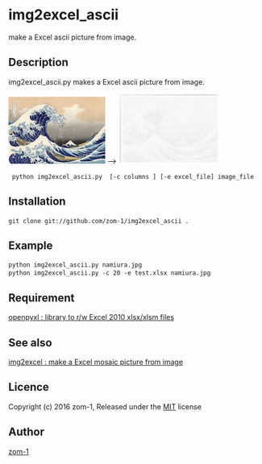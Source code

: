 img2excel_ascii
====
make a Excel ascii picture from image.

## Description
img2excel_ascii.py makes a Excel ascii picture from image.

![Original](namiura_small.jpg)
-->
![Excel File](namiura_ascii_small.jpg)

```
 python img2excel_ascii.py  [-c columns ] [-e excel_file] image_file
```

## Installation
```
git clone git://github.com/zom-1/img2excel_ascii .
```

## Example
```
python img2excel_ascii.py namiura.jpg
python img2excel_ascii.py -c 20 -e test.xlsx namiura.jpg
```

## Requirement
[openpyxl : library to r/w Excel 2010 xlsx/xlsm files](https://openpyxl.readthedocs.org/)

## See also
[img2excel : make a Excel mosaic picture from image](https://github.com/zom-1/img2excel)

## Licence
Copyright (c) 2016 zom-1, Released under the
 [MIT](http://opensource.org/licenses/mit-license.php) license

## Author
[zom-1](https://github.com/zom-1)
